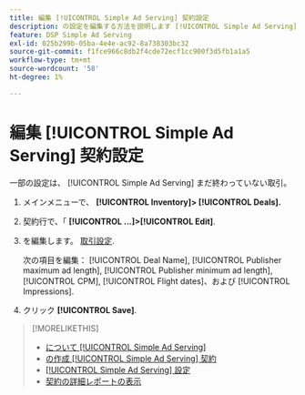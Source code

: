 ```yaml
---
title: 編集 [!UICONTROL Simple Ad Serving] 契約設定
description: の設定を編集する方法を説明します [!UICONTROL Simple Ad Serving] 契約
feature: DSP Simple Ad Serving
exl-id: 025b299b-05ba-4e4e-ac92-8a738303bc32
source-git-commit: f1fce966c8db2f4cde72ecf1cc900f3d5fb1a1a5
workflow-type: tm+mt
source-wordcount: '58'
ht-degree: 1%

---
```


# 編集 [!UICONTROL Simple Ad Serving] 契約設定

一部の設定は、 [!UICONTROL Simple Ad Serving] まだ終わっていない取引。

1. メインメニューで、 **[!UICONTROL Inventory]> [!UICONTROL Deals].**

1. 契約行で、「  **[!UICONTROL ...]>[!UICONTROL Edit]**.

1. を編集します。 [取引設定](simple-deal-settings.md).

   次の項目を編集： [!UICONTROL Deal Name], [!UICONTROL Publisher maximum ad length], [!UICONTROL Publisher minimum ad length], [!UICONTROL CPM], [!UICONTROL Flight dates]、および [!UICONTROL Impressions].

1. クリック **[!UICONTROL Save]**.

>[!MORELIKETHIS]
>
>* [について [!UICONTROL Simple Ad Serving]](simple-deal-about.md)
>* [の作成 [!UICONTROL Simple Ad Serving] 契約](simple-deal-create.md)
>* [[!UICONTROL Simple Ad Serving] 設定](simple-deal-settings.md)
>* [契約の詳細レポートの表示](/help/dsp/inventory/deal-view-report.md)


<!-- add back when reimplemented:
>* [View Event-Tracking Pixels for a [!UICONTROL Simple Ad Serving] Deal](simple-deal-show-pixels.md)
-->
